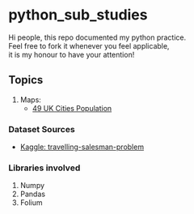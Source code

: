 # python_sub_studies

Hi people, this repo documented my python practice.\
Feel free to fork it whenever you feel applicable, \
it is my honour to have your attention!

## Topics

1. Maps:
   - [49 UK Cities Population](https://github.com/winnie-2018/python_sub_studies/blob/main/UK%20Cities/UK_cities.ipynb)

### Dataset Sources

- [Kaggle: travelling-salesman-problem](https://www.kaggle.com/datasets/patricklford/travelling-salesman-problem)

### Libraries involved

1. Numpy
2. Pandas
3. Folium
